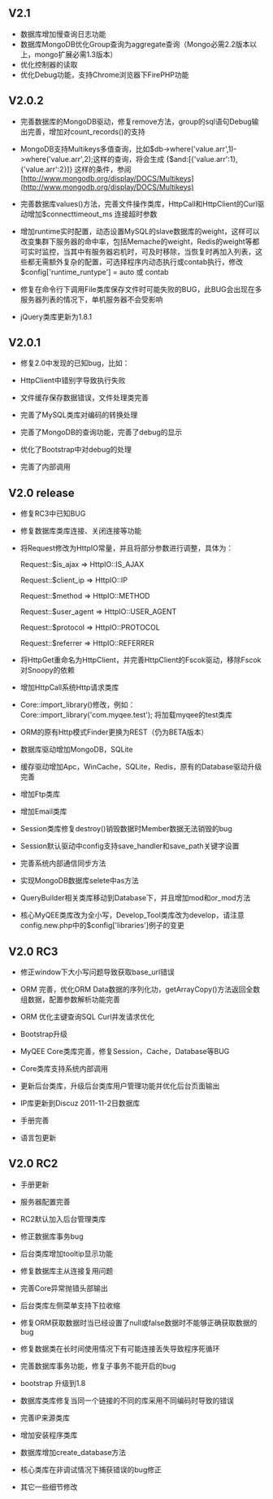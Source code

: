 V2.1
--------------------------

* 数据库增加慢查询日志功能
* 数据库MongoDB优化Group查询为aggregate查询（Mongo必需2.2版本以上，mongo扩展必需1.3版本）
* 优化控制器的读取
* 优化Debug功能，支持Chrome浏览器下FirePHP功能



V2.0.2
--------------------------

* 完善数据库的MongoDB驱动，修复remove方法，group的sql语句Debug输出完善，增加对count_records()的支持
* MongoDB支持Multikeys多值查询，比如$db->where('value.arr',1)->where('value.arr',2);这样的查询，将会生成 {$and:[{'value.arr':1},{'value.arr':2}]} 这样的条件，参阅 [http://www.mongodb.org/display/DOCS/Multikeys](http://www.mongodb.org/display/DOCS/Multikeys)

* 完善数据库values()方法，完善文件操作类库，HttpCall和HttpClient的Curl驱动增加$connecttimeout_ms 连接超时参数
* 增加runtime实时配置，动态设置MySQL的slave数据库的weight，这样可以改变集群下服务器的命中率，包括Memache的weight，Redis的weight等都可实时监控，当其中有服务器宕机时，可及时移除，当恢复时再加入列表，这些都无需额外复杂的配置，可选择程序内动态执行或contab执行，修改$config['runtime_runtype'] = auto 或 contab
* 修复在命令行下调用File类库保存文件时可能失败的BUG，此BUG会出现在多服务器列表的情况下，单机服务器不会受影响
* jQuery类库更新为1.8.1




V2.0.1
--------------------------

* 修复2.0中发现的已知bug，比如：

* HttpClient中错别字导致执行失败

* 文件缓存保存数据错误，文件处理类完善

* 完善了MySQL类库对编码的转换处理

* 完善了MongoDB的查询功能，完善了debug的显示

* 优化了Bootstrap中对debug的处理

* 完善了内部调用





V2.0 release
--------------------------

* 修复RC3中已知BUG

* 修复数据库类库连接、关闭连接等功能

* 将Request修改为HttpIO常量，并且将部分参数进行调整，具体为：

   Request::$is_ajax    => HttpIO::IS_AJAX

   Request::$client_ip  => HttpIO::IP

   Request::$method     => HttpIO::METHOD

   Request::$user_agent => HttpIO::USER_AGENT

   Request::$protocol   => HttpIO::PROTOCOL

   Request::$referrer   => HttpIO::REFERRER

* 将HttpGet重命名为HttpClient，并完善HttpClient的Fscok驱动，移除Fscok对Snoopy的依赖

* 增加HttpCall系统Http请求类库

* Core::import_library()修改，例如：Core::import_library('com.myqee.test'); 将加载myqee的test类库

* ORM的原有Http模式Finder更换为REST（仍为BETA版本）

* 数据库驱动增加MongoDB，SQLite

* 缓存驱动增加Apc，WinCache，SQLite，Redis，原有的Database驱动升级完善

* 增加Ftp类库

* 增加Email类库

* Session类库修复destroy()销毁数据时Member数据无法销毁的bug

* Session默认驱动中config支持save_handler和save_path关键字设置

* 完善系统内部通信同步方法

* 实现MongoDB数据库selete中as方法

* QueryBuilder相关类库移动到Database下，并且增加mod和or_mod方法

* 核心MyQEE类库改为全小写，Develop_Tool类库改为develop，请注意config.new.php中的$config['libraries']例子的变更







V2.0 RC3
--------------------------

* 修正window下大小写问题导致获取base_url错误

* ORM 完善，优化ORM Data数据的序列化功，getArrayCopy()方法返回全数组数据，配置参数解析功能完善

* ORM 优化主键查询SQL Curl并发请求优化

* Bootstrap升级

* MyQEE Core类库完善，修复Session，Cache，Database等BUG

* Core类库支持系统内部调用

* 更新后台类库，升级后台类库用户管理功能并优化后台页面输出

* IP库更新到Discuz 2011-11-2日数据库

* 手册完善

* 语言包更新





V2.0 RC2
--------------------------

* 手册更新

* 服务器配置完善

* RC2默认加入后台管理类库

* 修正数据库事务bug

* 后台类库增加tooltip显示功能

* 修复数据库主从连接复用问题

* 完善Core异常抛错头部输出

* 后台类库左侧菜单支持下拉收缩

* 修复ORM获取数据时当已经设置了null或false数据时不能够正确获取数据的bug

* 修复数据类在长时间使用情况下有可能连接丢失导致程序死循环

* 完善数据库事务功能，修复子事务不能开启的bug

* bootstrap 升级到1.8

* 数据库类库修复当同一个链接的不同的库采用不同编码时导致的错误

* 完善IP来源类库

* 增加安装程序类库

* 数据库增加create_database方法

* 核心类库在非调试情况下捕获错误的bug修正

* 其它一些细节修改



